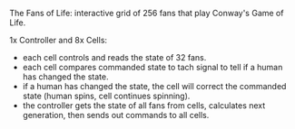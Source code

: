 The Fans of Life: interactive grid of 256 fans that play Conway's Game of Life.

1x Controller and 8x Cells:
- each cell controls and reads the state of 32 fans.
- each cell compares commanded state to tach signal to tell if a human has changed the state.
- if a human has changed the state, the cell will correct the commanded state (human spins, cell continues spinning).
- the controller gets the state of all fans from cells, calculates next generation, then sends out commands to all cells.
